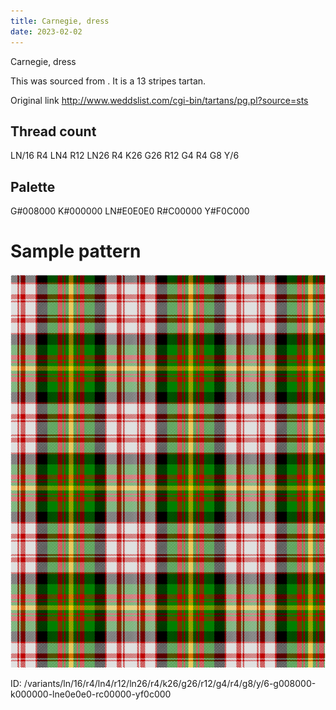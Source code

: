 ```yaml
---
title: Carnegie, dress
date: 2023-02-02
---
```

Carnegie, dress

This was sourced from <no value>.  It is a 13 stripes tartan.

Original link http://www.weddslist.com/cgi-bin/tartans/pg.pl?source=sts

## Thread count
LN/16 R4 LN4 R12 LN26 R4 K26 G26 R12 G4 R4 G8 Y/6

## Palette
G#008000 K#000000 LN#E0E0E0 R#C00000 Y#F0C000

# Sample pattern

![Tartan detail](tartan.png "LN/16 R4 LN4 R12 LN26 R4 K26 G26 R12 G4 R4 G8 Y/6 tartan")

ID: /variants/ln/16/r4/ln4/r12/ln26/r4/k26/g26/r12/g4/r4/g8/y/6-g008000-k000000-lne0e0e0-rc00000-yf0c000